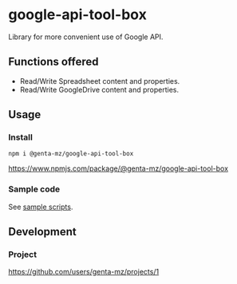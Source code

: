 # google-api-tool-box
Library for more convenient use of Google API.

## Functions offered

* Read/Write Spreadsheet content and properties.
* Read/Write GoogleDrive content and properties.

## Usage

### Install

```
npm i @genta-mz/google-api-tool-box
```
https://www.npmjs.com/package/@genta-mz/google-api-tool-box

### Sample code

See [sample scripts](https://github.com/genta-mz/google-api-tool-box/blob/main/sample/).

## Development

### Project
https://github.com/users/genta-mz/projects/1
